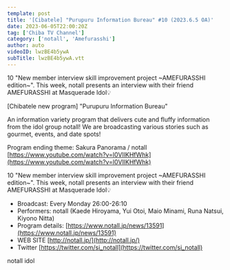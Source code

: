 ```yaml
---
template: post
title: '[Cibatele] "Purupuru Information Bureau" #10 (2023.6.5 OA)'
date: 2023-06-05T22:00:20Z
tag: ['Chiba TV Channel']
category: ['notall', 'Amefurasshi']
author: auto 
videoID: lwzBE4b5ywA
subTitle: lwzBE4b5ywA.vtt
---
```

10 "New member interview skill improvement project ~AMEFURASSHI edition~". This week, notall presents an interview with their friend AMEFURASSHI at Masquerade Idol💡

[Chibatele new program] "Purupuru Information Bureau"

An information variety program that delivers cute and fluffy information from the idol group notall! We are broadcasting various stories such as gourmet, events, and date spots!

Program ending theme: Sakura Panorama / notall [https://www.youtube.com/watch?v=l0VIlKHfWhk](https://www.youtube.com/watch?v=l0VIlKHfWhk)

10 "New member interview skill improvement project ~AMEFURASSHI edition~". This week, notall presents an interview with their friend AMEFURASSHI at Masquerade Idol💡

- Broadcast: Every Monday 26:00-26:10
- Performers: notall (Kaede Hiroyama, Yui Otoi, Maio Minami, Runa Natsui, Kiyono Nitta)
- Program details: [https://www.notall.jp/news/13591](https://www.notall.jp/news/13591)
- WEB SITE [http://notall.jp/](http://notall.jp/)
- Twitter [https://twitter.com/si_notall](https://twitter.com/si_notall)

notall idol